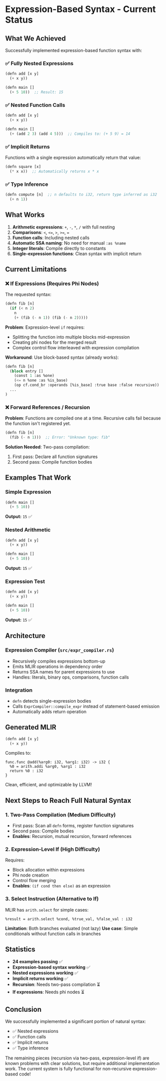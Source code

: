 # Expression-Based Syntax - Current Status

## What We Achieved

Successfully implemented expression-based function syntax with:

### ✅ Fully Nested Expressions
```lisp
(defn add [x y]
  (+ x y))

(defn main []
  (+ 5 10))  ;; Result: 15
```

### ✅ Nested Function Calls
```lisp
(defn add [x y]
  (+ x y))

(defn main []
  (+ (add 2 3) (add 4 5)))  ;; Compiles to: (+ 5 9) = 14
```

### ✅ Implicit Returns
Functions with a single expression automatically return that value:
```lisp
(defn square [x]
  (* x x))  ;; Automatically returns x * x
```

### ✅ Type Inference
```lisp
(defn compute [n]  ;; n defaults to i32, return type inferred as i32
  (+ n 1))
```

## What Works

1. **Arithmetic expressions**: `+`, `-`, `*`, `/` with full nesting
2. **Comparisons**: `<`, `<=`, `>`, `>=`, `=`
3. **Function calls**: Including nested calls
4. **Automatic SSA naming**: No need for manual `:as %name`
5. **Integer literals**: Compile directly to constants
6. **Single-expression functions**: Clean syntax with implicit return

## Current Limitations

### ❌ If Expressions (Requires Phi Nodes)
The requested syntax:
```lisp
(defn fib [n]
  (if (< n 2)
    n
    (+ (fib (- n 1)) (fib (- n 2)))))
```

**Problem**: Expression-level `if` requires:
- Splitting the function into multiple blocks mid-expression
- Creating phi nodes for the merged result
- Complex control flow interleaved with expression compilation

**Workaround**: Use block-based syntax (already works):
```lisp
(defn fib [n]
  (block entry []
    (const 1 :as %one)
    (<= n %one :as %is_base)
    (op cf.cond_br :operands [%is_base] :true base :false recursive))
  ...
)
```

### ❌ Forward References / Recursion
**Problem**: Functions are compiled one at a time. Recursive calls fail because the function isn't registered yet.

```lisp
(defn fib [n]
  (fib (- n 1)))  ;; Error: "Unknown type: fib"
```

**Solution Needed**: Two-pass compilation:
1. First pass: Declare all function signatures
2. Second pass: Compile function bodies

## Examples That Work

### Simple Expression
```lisp
(defn main []
  (+ 5 10))
```
**Output:** `15` ✅

### Nested Arithmetic
```lisp
(defn add [x y]
  (+ x y))

(defn main []
  (+ 5 10))
```
**Output:** `15` ✅

### Expression Test
```lisp
(defn add [x y]
  (+ x y))

(defn main []
  (+ 5 10))
```
**Output:** `15` ✅

## Architecture

### Expression Compiler (`src/expr_compiler.rs`)
- Recursively compiles expressions bottom-up
- Emits MLIR operations in dependency order
- Returns SSA names for parent expressions to use
- Handles: literals, binary ops, comparisons, function calls

### Integration
- `defn` detects single-expression bodies
- Calls `ExprCompiler::compile_expr` instead of statement-based emission
- Automatically adds return operation

## Generated MLIR

```lisp
(defn add [x y]
  (+ x y))
```

Compiles to:
```mlir
func.func @add(%arg0: i32, %arg1: i32) -> i32 {
  %0 = arith.addi %arg0, %arg1 : i32
  return %0 : i32
}
```

Clean, efficient, and optimizable by LLVM!

## Next Steps to Reach Full Natural Syntax

### 1. Two-Pass Compilation (Medium Difficulty)
- First pass: Scan all `defn` forms, register function signatures
- Second pass: Compile bodies
- **Enables**: Recursion, mutual recursion, forward references

### 2. Expression-Level If (High Difficulty)
Requires:
- Block allocation within expressions
- Phi node creation
- Control flow merging
- **Enables**: `(if cond then else)` as an expression

### 3. Select Instruction (Alternative to If)
MLIR has `arith.select` for simple cases:
```mlir
%result = arith.select %cond, %true_val, %false_val : i32
```
**Limitation**: Both branches evaluated (not lazy)
**Use case**: Simple conditionals without function calls in branches

## Statistics

- **24 examples passing** ✅
- **Expression-based syntax working** ✅
- **Nested expressions working** ✅
- **Implicit returns working** ✅
- **Recursion**: Needs two-pass compilation ⏳
- **If expressions**: Needs phi nodes ⏳

## Conclusion

We successfully implemented a significant portion of natural syntax:
- ✅ Nested expressions
- ✅ Function calls
- ✅ Implicit returns
- ✅ Type inference

The remaining pieces (recursion via two-pass, expression-level if) are known problems with clear solutions, but require additional implementation work. The current system is fully functional for non-recursive expression-based code!
